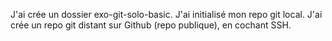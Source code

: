 J'ai crée un dossier exo-git-solo-basic.
J'ai initialisé mon repo git local.
J'ai crée un repo git distant sur Github (repo publique), en cochant SSH.
